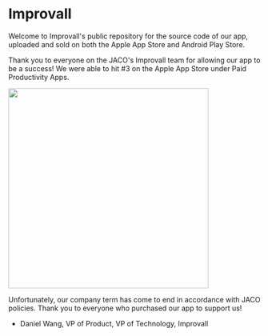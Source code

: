 # Improvall

Welcome to Improvall's public repository for the source code of our app, uploaded and sold on both the Apple App Store and Android Play Store. 

Thank you to everyone on the JACO's Improvall team for allowing our app to be a success! We were able to hit #3 on the Apple App Store under Paid Productivity Apps. 

<img src ="https://user-images.githubusercontent.com/76765382/149057961-4c659d74-2fa3-43fa-a027-2b93b79979c6.jpg" height ="400" >

Unfortunately, our company term has come to end in accordance with JACO policies. Thank you to everyone who purchased our app to support us!

- Daniel Wang, VP of Product, VP of Technology, Improvall
